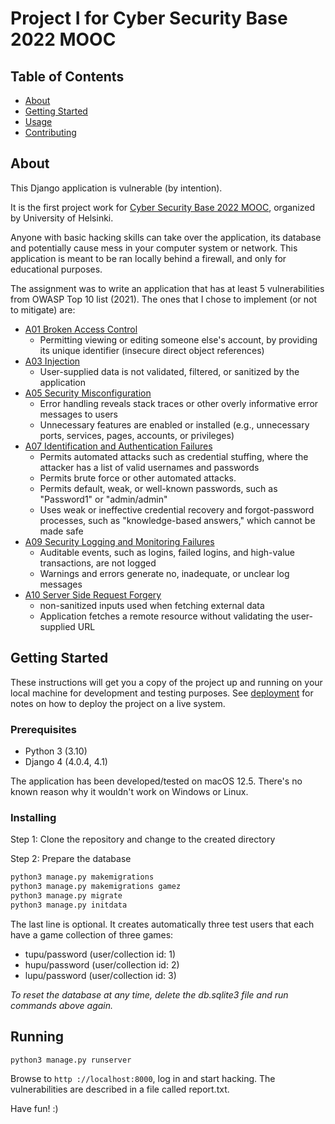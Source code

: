 # Project I for Cyber Security Base 2022 MOOC

## Table of Contents

- [About](#about)
- [Getting Started](#getting_started)
- [Usage](#usage)
- [Contributing](../CONTRIBUTING.md)

## About

This Django application is vulnerable (by intention).

It is the first project work for [Cyber Security Base 2022 MOOC](https://cybersecuritybase.mooc.fi/), organized by University of Helsinki.

Anyone with basic hacking skills can take over the application, its database and potentially cause mess in your computer system or network. This application is meant to be ran locally behind a firewall, and only for educational purposes.

The assignment was to write an application that has at least 5 vulnerabilities from OWASP Top 10 list (2021). The ones that I chose to implement (or not to mitigate) are:

- [A01 Broken Access Control](https://owasp.org/Top10/A01_2021-Broken_Access_Control/)
  - Permitting viewing or editing someone else's account, by providing its unique identifier (insecure direct object references)
- [A03 Injection](https://owasp.org/Top10/A03_2021-Injection/)
  - User-supplied data is not validated, filtered, or sanitized by the application
- [A05 Security Misconfiguration](https://owasp.org/Top10/A05_2021-Security_Misconfiguration/)
  - Error handling reveals stack traces or other overly informative error messages to users
  - Unnecessary features are enabled or installed (e.g., unnecessary ports, services, pages, accounts, or privileges)
- [A07 Identification and Authentication Failures](https://owasp.org/Top10/A07_2021-Identification_and_Authentication_Failures/)
  - Permits automated attacks such as credential stuffing, where the attacker has a list of valid usernames and passwords
  - Permits brute force or other automated attacks.
  - Permits default, weak, or well-known passwords, such as "Password1" or "admin/admin"
  - Uses weak or ineffective credential recovery and forgot-password processes, such as "knowledge-based answers," which cannot be made safe
- [A09 Security Logging and Monitoring Failures](https://owasp.org/Top10/A09_2021-Security_Logging_and_Monitoring_Failures/)
  - Auditable events, such as logins, failed logins, and high-value transactions, are not logged
  - Warnings and errors generate no, inadequate, or unclear log messages
- [A10 Server Side Request Forgery](https://owasp.org/Top10/A10_2021-Server-Side_Request_Forgery_%28SSRF%29/)
  - non-sanitized inputs used when fetching external data
  - Application fetches a remote resource without validating the user-supplied URL

## Getting Started

These instructions will get you a copy of the project up and running on your local machine for development and testing purposes. See [deployment](#deployment) for notes on how to deploy the project on a live system.

### Prerequisites

- Python 3 (3.10)
- Django 4 (4.0.4, 4.1)

The application has been developed/tested on macOS 12.5. There's no known reason why it wouldn't work on Windows or Linux.

### Installing

Step 1: Clone the repository and change to the created directory

Step 2: Prepare the database

```bash
python3 manage.py makemigrations
python3 manage.py makemigrations gamez
python3 manage.py migrate
python3 manage.py initdata
```

The last line is optional. It creates automatically three test users that each have a game collection of three games:

- tupu/password (user/collection id: 1)
- hupu/password (user/collection id: 2)
- lupu/password (user/collection id: 3)

_To reset the database at any time, delete the db.sqlite3 file and run commands above again._

## Running

```bash
python3 manage.py runserver
```

Browse to `http ://localhost:8000`, log in and start hacking. The vulnerabilities are described in a file called report.txt.

Have fun! :)
